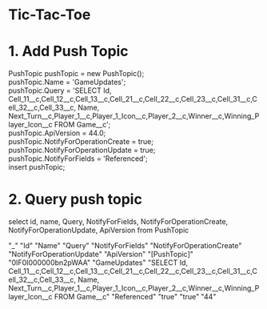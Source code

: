 # Tic-Tac-Toe

# 1. Add Push Topic

PushTopic pushTopic = new PushTopic(); <br/>
pushTopic.Name = 'GameUpdates'; <br/>
pushTopic.Query = 'SELECT Id, Cell_11__c,Cell_12__c,Cell_13__c,Cell_21__c,Cell_22__c,Cell_23__c,Cell_31__c,Cell_32__c,Cell_33__c, Name, Next_Turn__c,Player_1__c,Player_1_Icon__c,Player_2__c,Winner__c,Winning_Player_Icon__c FROM Game__c'; <br/>
pushTopic.ApiVersion = 44.0; <br/>
pushTopic.NotifyForOperationCreate = true; <br/>
pushTopic.NotifyForOperationUpdate = true; <br/>
pushTopic.NotifyForFields = 'Referenced'; <br/>
insert pushTopic;

# 2. Query push topic

select id, name, Query, NotifyForFields, NotifyForOperationCreate, NotifyForOperationUpdate, ApiVersion from PushTopic 

"_"	"Id"	"Name"	"Query"	"NotifyForFields"	"NotifyForOperationCreate"	"NotifyForOperationUpdate"	"ApiVersion"
"[PushTopic]"	"0IF0I000000bn2pWAA"	"GameUpdates"	"SELECT Id, Cell_11__c,Cell_12__c,Cell_13__c,Cell_21__c,Cell_22__c,Cell_23__c,Cell_31__c,Cell_32__c,Cell_33__c, Name, Next_Turn__c,Player_1__c,Player_1_Icon__c,Player_2__c,Winner__c,Winning_Player_Icon__c FROM Game__c"	"Referenced"	"true"	"true"	"44"

